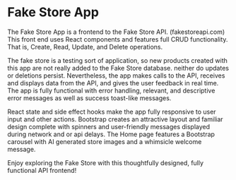 # Fake Store App

The Fake Store App is a frontend to the Fake Store API. (fakestoreapi.com) This front end uses React components and features
full CRUD functionality. That is, Create, Read, Update, and Delete operations.

The fake store is a testing sort of application, so new products created with this app are not really added to the Fake Store database.
neither do updates or deletions persist. Nevertheless, the app makes calls to the API, receives and displays data from the API, and
gives the user feedback in real time. The app is fully functional with error handling, relevant, and descriptive error messages as
well as success toast-like messages.

React state and side effect hooks make the app fully responsive to user input and other actions. Bootstrap creates an attractive layout 
and familiar design complete with spinners and user-friendly messages displayed during network and or api delays. The Home page features
a Bootstrap carousel with AI generated store images and a whimsicle welcome message.

Enjoy exploring the Fake Store with this thoughtfully designed, fully functional API frontend!
